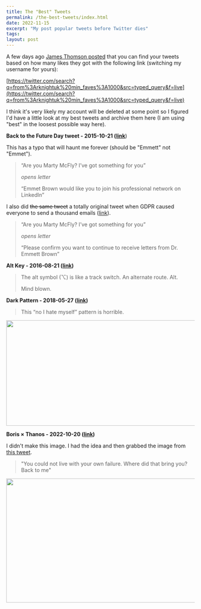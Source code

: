 ```yaml
---
title: The "Best" Tweets
permalink: /the-best-tweets/index.html
date: 2022-11-15
excerpt: "My post popular tweets before Twitter dies"
tags:
layout: post
---
```


A few days ago [James Thomson posted](https://twitter.com/jamesthomson/status/1591538731756191745) that you can find your tweets based on how many likes they got with the following link (switching my username for yours):

[https://twitter.com/search?q=from%3Arknightuk%20min_faves%3A1000&src=typed_query&f=live](https://twitter.com/search?q=from%3Arknightuk%20min_faves%3A1000&src=typed_query&f=live)

I think it's very likely my account will be deleted at some point so I figured I'd have a little look at my best tweets and archive them here (I am using "best" in the loosest possible way here).

**Back to the Future Day tweet - 2015-10-21 ([link](https://twitter.com/rknightuk/status/656762307494682624)**)

This has a typo that will haunt me forever (should be "Emmett" not "Emmet").

> “Are you Marty McFly? I’ve got something for you”
>
> *opens letter*
>
> “Emmet Brown would like you to join his professional network on LinkedIn”

I also did <s>the same tweet</s> a totally original tweet when GDPR caused everyone to send a thousand emails ([link](https://twitter.com/rknightuk/status/999648514534764544)).

> “Are you Marty McFly? I’ve got something for you”
>
> *opens letter*
>
> “Please confirm you want to continue to receive letters from Dr. Emmett Brown”

**Alt Key - 2016-08-21 ([link](https://twitter.com/rknightuk/status/767337245133144064))**

> The alt symbol (⌥) is like a track switch. An alternate route. Alt.
>
> Mind blown.

**Dark Pattern - 2018-05-27 ([link](https://twitter.com/rknightuk/status/1000748036367310848))**

> This “no I hate myself” pattern is horrible.

<img src="https://toot.rknight.me/uploads/2022/8dc5330cfd.jpg" width="600" height="282" alt="" />

**Boris × Thanos - 2022-10-20 ([link](https://twitter.com/rknightuk/status/1583079656760410112))**

I didn't make this image. I had the idea and then grabbed the image from [this tweet](https://twitter.com/mattlcapon/status/1421631601902039043).

> "You could not live with your own failure. Where did that bring you? Back to me"

<img src="https://toot.rknight.me/uploads/2022/60302bb5a2.jpg" width="600" height="332" alt="" />

